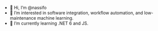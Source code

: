 - 👋 Hi, I’m @nassifo
- 👀 I’m interested in software integration, workflow automation, and low-maintenance machine learning.
- 🌱 I’m currently learning .NET 6 and JS.

<!---
nassifo/nassifo is a ✨ special ✨ repository because its `README.md` (this file) appears on your GitHub profile.
You can click the Preview link to take a look at your changes.
--->

